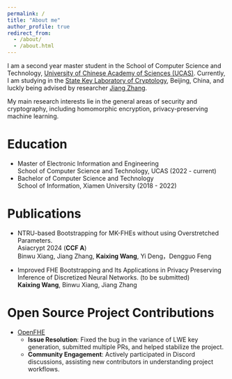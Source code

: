 ```yaml
---
permalink: /
title: "About me"
author_profile: true
redirect_from: 
  - /about/
  - /about.html
---
```


I am a second year master student in the School of Computer Science and Technology, [University of Chinese Academy of Sciences (UCAS)](https://english.ucas.ac.cn/). Currently, I am studying in the [State Key Laboratory of Cryptology](https://sca.gov.cn/sca/ztpd/qgzdsys.shtml), Beijing, China, and luckly being advised by researcher [Jiang Zhang](https://dblp.org/pid/94/2739-1.html).

My main research interests lie in the general areas of security and cryptography, including homomorphic encryption, privacy-preserving machine learning.

Education
======
- Master of Electronic Information and Engineering<br />
  School of Computer Science and Technology, UCAS (2022 - current)
- Bachelor of Computer Science and Technology<br />
  School of Information, Xiamen University (2018 - 2022)

Publications
======
- NTRU-based Bootstrapping for MK-FHEs without using Overstretched Parameters.<br />
  Asiacrypt 2024 (**CCF A**) <br />
  Binwu Xiang, Jiang Zhang, **Kaixing Wang**, Yi Deng，Dengguo Feng <br />

- Improved FHE Bootstrapping and Its Applications in Privacy Preserving Inference of Discretized Neural Networks. (to be submitted)<br />
  **Kaixing Wang**, Binwu Xiang, Jiang Zhang<br />
 


Open Source Project Contributions
======
- [OpenFHE](https://github.com/openfheorg/openfhe-development)<br />
  - **Issue Resolution**: Fixed the bug in the variance of LWE key generation, submitted multiple PRs, and helped stabilize the project.<br />
  - **Community Engagement**: Actively participated in Discord discussions, assisting new contributors in understanding project workflows.
